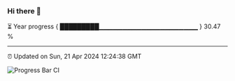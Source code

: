 ### Hi there 👋

⏳ Year progress { █████████▁▁▁▁▁▁▁▁▁▁▁▁▁▁▁▁▁▁▁▁▁ } 30.47 %

---

⏰ Updated on Sun, 21 Apr 2024 12:24:38 GMT

![Progress Bar CI](https://github.com/liununu/liununu/workflows/Progress%20Bar%20CI/badge.svg)
